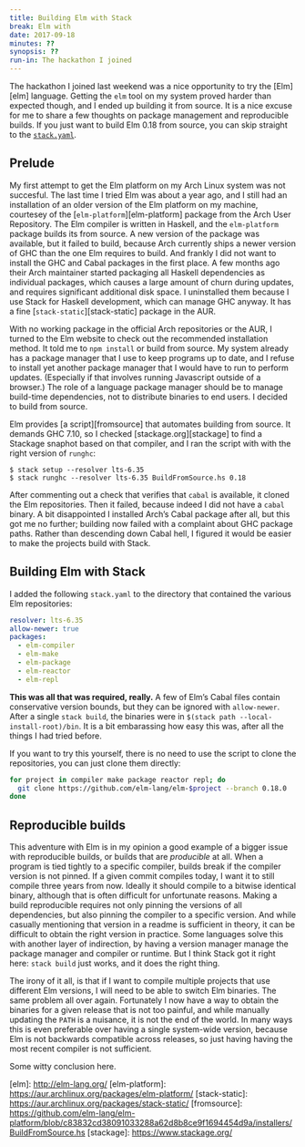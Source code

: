 ```yaml
---
title: Building Elm with Stack
break: Elm with
date: 2017-09-18
minutes: ??
synopsis: ??
run-in: The hackathon I joined
---
```


The hackathon I joined last weekend was a nice opportunity to try the [Elm][elm] language.
Getting the `elm` tool on my system proved harder than expected though,
and I ended up building it from source.
It is a nice excuse for me to share a few thoughts on package management and reproducible builds.
If you just want to build Elm 0.18 from source,
you can skip straight to the [`stack.yaml`](#building-elm-with-stack).

Prelude
-------
My first attempt to get the Elm platform on my Arch Linux system was not succesful.
The last time I tried Elm was about a year ago,
and I still had an installation of an older version of the Elm platform on my machine,
courtesey of the [`elm-platform`][elm-platform] package from the Arch User Repository.
The Elm compiler is written in Haskell,
and the `elm-platform` package builds its from source.
A new version of the package was available,
but it failed to build,
because Arch currently ships a newer version of GHC than the one Elm requires to build.
And frankly I did not want to install the GHC and Cabal packages in the first place.
A few months ago their Arch maintainer started packaging all Haskell dependencies as individual packages,
which causes a large amount of churn during updates,
and requires significant additional disk space.
I uninstalled them because I use Stack for Haskell development,
which can manage GHC anyway.
It has a fine [`stack-static`][stack-static] package in the AUR.

With no working package in the official Arch repositories or the AUR,
I turned to the Elm website to check out the recommended installation method.
It told me to `npm install` or build from source.
My system already has a package manager that I use to keep programs up to date,
and I refuse to install yet another package manager that I would have to run to perform updates.
(Especially if that involves running Javascript outside of a browser.)
The role of a language package manager should be to manage build-time dependencies,
not to distribute binaries to end users.
I decided to build from source.

Elm provides [a script][fromsource] that automates building from source.
It demands GHC 7.10,
so I checked [stackage.org][stackage] to find a Stackage snaphot based on that compiler,
and I ran the script with with the right version of `runghc`:

    $ stack setup --resolver lts-6.35
    $ stack runghc --resolver lts-6.35 BuildFromSource.hs 0.18

After commenting out a check that verifies that `cabal` is available,
it cloned the Elm repositories.
Then it failed,
because indeed I did not have a `cabal` binary.
A bit disappointed I installed Arch’s Cabal package after all,
but this got me no further;
building now failed with a complaint about GHC package paths.
Rather than descending down Cabal hell,
I figured it would be easier to make the projects build with Stack.

<h2 id="building-elm-with-stack">Building Elm with Stack</h2>

I added the following `stack.yaml` to the directory that contained the various Elm repositories:

```yaml
resolver: lts-6.35
allow-newer: true
packages:
  - elm-compiler
  - elm-make
  - elm-package
  - elm-reactor
  - elm-repl
```

**This was all that was required, really.**
A few of Elm’s Cabal files contain conservative version bounds,
but they can be ignored with `allow-newer`.
After a single `stack build`,
the binaries were in `$(stack path --local-install-root)/bin`.
It is a bit embarassing how easy this was,
after all the things I had tried before.

If you want to try this yourself,
there is no need to use the script to clone the repositories,
you can just clone them directly:

```sh
for project in compiler make package reactor repl; do
  git clone https://github.com/elm-lang/elm-$project --branch 0.18.0
done
```

Reproducible builds
-------------------
This adventure with Elm is in my opinion a good example of a bigger issue with reproducible builds,
or builds that are *producible* at all.
When a program is tied tightly to a specific compiler,
builds break if the compiler version is not pinned.
If a given commit compiles today,
I want it to still compile three years from now.
Ideally it should compile to a bitwise identical binary,
although that is often difficult for unfortunate reasons.
Making a build reproducible
requires not only pinning the versions of all dependencies,
but also pinning the compiler to a specific version.
And while casually mentioning that version in a readme is sufficient in theory,
it can be difficult to obtain the right version in practice.
Some languages solve this with another layer of indirection,
by having a version manager manage the package manager and compiler or runtime.
But I think Stack got it right here:
`stack build` just works,
and it does the right thing.

The irony of it all,
is that if I want to compile multiple projects that use different Elm versions,
I will need to be able to switch Elm binaries.
The same problem all over again.
Fortunately I now have a way to obtain the binaries for a given release that is not too painful,
and while manually updating the `PATH` is a nuisance,
it is not the end of the world.
In many ways this is even preferable over having a single system-wide version,
because Elm is not backwards compatible across releases,
so just having having the most recent compiler is not sufficient.

Some witty conclusion here.

[elm]:          http://elm-lang.org/ <!-- 2017 and not https? D: -->
[elm-platform]: https://aur.archlinux.org/packages/elm-platform/
[stack-static]: https://aur.archlinux.org/packages/stack-static/
[fromsource]:   https://github.com/elm-lang/elm-platform/blob/c83832cd38091033288a62d8b8ce9f1694454d9a/installers/BuildFromSource.hs
[stackage]:     https://www.stackage.org/
